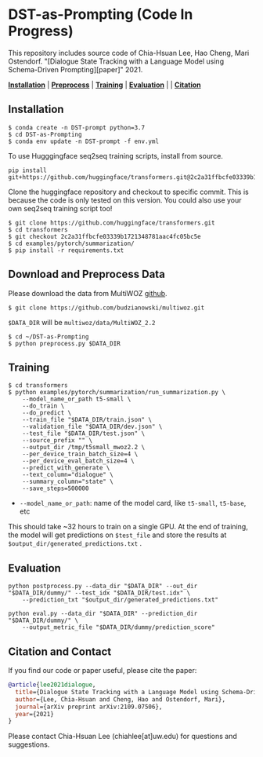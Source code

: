 # DST-as-Prompting (Code In Progress)
This repository includes source code of Chia-Hsuan Lee, Hao Cheng, Mari Ostendorf. "[Dialogue State Tracking with a Language Model using Schema-Driven Prompting][paper]" 2021.

[**Installation**](#Installation) | [**Preprocess**](#Download-and-Preprocess-Data) | [**Training**](#Training) | [**Evaluation**](#Evaluation) | | [**Citation**](#Citation-and-Contact)

## Installation

```
$ conda create -n DST-prompt python=3.7
$ cd DST-as-Prompting
$ conda env update -n DST-prompt -f env.yml
```

To use Hugggingface seq2seq training scripts, install from source. 
```
pip install git+https://github.com/huggingface/transformers.git@2c2a31ffbcfe03339b1721348781aac4fc05bc5e
```

Clone the huggingface repository and checkout to specific commit. This is because the code is only tested on this version. 
You could also use your own seq2seq training script too!
```console
$ git clone https://github.com/huggingface/transformers.git
$ cd transformers
$ git checkout 2c2a31ffbcfe03339b1721348781aac4fc05bc5e
$ cd examples/pytorch/summarization/
$ pip install -r requirements.txt
```

## Download and Preprocess Data
Please download the data from MultiWOZ [github](https://github.com/budzianowski/multiwoz). 

```console
$ git clone https://github.com/budzianowski/multiwoz.git
```

`$DATA_DIR` will be `multiwoz/data/MultiWOZ_2.2`

```console
$ cd ~/DST-as-Prompting
$ python preprocess.py $DATA_DIR
```

## Training

```console
$ cd transformers
$ python examples/pytorch/summarization/run_summarization.py \
    --model_name_or_path t5-small \
    --do_train \
    --do_predict \
    --train_file "$DATA_DIR/train.json" \
    --validation_file "$DATA_DIR/dev.json" \
    --test_file "$DATA_DIR/test.json" \
    --source_prefix "" \
    --output_dir /tmp/t5small_mwoz2.2 \
    --per_device_train_batch_size=4 \
    --per_device_eval_batch_size=4 \
    --predict_with_generate \
    --text_column="dialogue" \
    --summary_column="state" \
    --save_steps=500000
```

- `--model_name_or_path`: name of the model card, like `t5-small`, `t5-base`, etc

This should take ~32 hours to train on a single GPU. 
At the end of training, the model will get predictions on `$test_file` and store the results at `$output_dir/generated_predictions.txt` .

## Evaluation

```console
python postprocess.py --data_dir "$DATA_DIR" --out_dir "$DATA_DIR/dummy/" --test_idx "$DATA_DIR/test.idx" \
    --prediction_txt "$output_dir/generated_predictions.txt"

python eval.py --data_dir "$DATA_DIR" --prediction_dir "$DATA_DIR/dummy/" \
    --output_metric_file "$DATA_DIR/dummy/prediction_score"
```

## Citation and Contact

If you find our code or paper useful, please cite the paper:
```bib
@article{lee2021dialogue,
  title={Dialogue State Tracking with a Language Model using Schema-Driven Prompting},
  author={Lee, Chia-Hsuan and Cheng, Hao and Ostendorf, Mari},
  journal={arXiv preprint arXiv:2109.07506},
  year={2021}
}
```

Please contact Chia-Hsuan Lee (chiahlee[at]uw.edu) for questions and suggestions.
